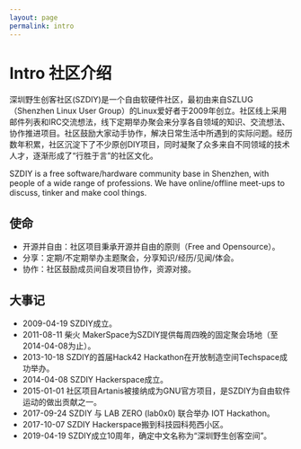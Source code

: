 ```yaml
---
layout: page
permalink: intro
---
```


# Intro 社区介绍

深圳野生创客社区(SZDIY)是一个自由软硬件社区，最初由来自SZLUG（Shenzhen Linux User Group）的Linux爱好者于2009年创立。社区线上采用邮件列表和IRC交流想法，线下定期举办聚会来分享各自领域的知识、交流想法、协作推进项目。社区鼓励大家动手协作，解决日常生活中所遇到的实际问题。经历数年积累，社区沉淀下了不少原创DIY项目，同时凝聚了众多来自不同领域的技术人才，逐渐形成了“行胜于言”的社区文化。

SZDIY is a free software/hardware community base in Shenzhen, with people of a wide range of professions. We have online/offline meet-ups to discuss, tinker and make cool things.

## 使命

 * 开源并自由：社区项目秉承开源并自由的原则（Free and Opensource）。
 * 分享：定期/不定期举办主题聚会，分享知识/经历/见闻/体会。
 * 协作：社区鼓励成员间自发项目协作，资源对接。

## 大事记

 * 2009-04-19 SZDIY成立。
 * 2011-08-11 柴火 MakerSpace为SZDIY提供每周四晚的固定聚会场地（至2014-04-08为止）。
 * 2013-10-18 SZDIY的首届Hack42 Hackathon在开放制造空间Techspace成功举办。
 * 2014-04-08 SZDIY Hackerspace成立。
 * 2015-01-01 社区项目Artanis被接纳成为GNU官方项目，是SZDIY为自由软件运动的做出贡献之一。
 * 2017-09-24 SZDIY 与 LAB ZERO (lab0x0) 联合举办 IOT Hackathon。
 * 2017-10-07 SZDIY Hackerspace搬到科技园科苑西小区。
 * 2019-04-19 SZDIY成立10周年，确定中文名称为“深圳野生创客空间”。
